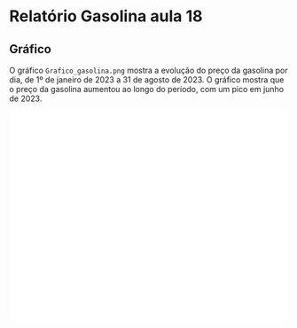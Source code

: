 # Relatório Gasolina aula 18

## Gráfico

O gráfico `Grafico_gasolina.png` mostra a evolução do preço da gasolina por dia, de 1º de janeiro de 2023 a 31 de agosto de 2023. O gráfico mostra que o preço da gasolina aumentou ao longo do período, com um pico em junho de 2023.

![Gráfico do preço da gasolina](Grafico_gasolina.png)


